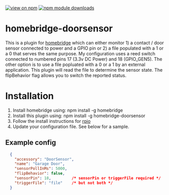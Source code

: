 [![view on npm](http://img.shields.io/npm/v/homebridge-doorsensor.svg)](https://www.npmjs.org/package/homebridge-doorsensor)
[![npm module downloads](http://img.shields.io/npm/dt/homebridge-doorsensor.svg)](https://www.npmjs.org/package/homebridge-doorsensor)

# homebridge-doorsensor

This is a plugin for [homebridge](https://github.com/nfarina/homebridge) which can either monitor 1) a contact / door sensor connected to power and a GPIO pin or 2) a file populated with a 1 or a 0 that serves the same purpose.
My configuration uses a reed switch connected to numbered pins 17 (3.3v DC Power) and 18 (GPIO_GEN5).
The other option is to use a file popluated with a 0 or a 1 by an external application. This plugin will read the file to determine the sensor state.
The flipBehavior flag allows you to switch the reported status.

# Installation

1. Install homebridge using: npm install -g homebridge
2. Install this plugin using: npm install -g homebridge-doorsensor
3. Follow the install instructions for [rpio](https://www.npmjs.com/package/rpio)
4. Update your configuration file. See below for a sample.

## Example config

```json
  {
    "accessory": "DoorSensor",
    "name": "Garage Door",
    "sensorPollInMs": 5000,
    "flipBehavior": false,
    "sensorPin": 18,         /* sensorPin or triggerFile required */
    "triggerFile": "file"    /* but not both */
  }
```
